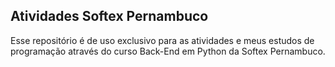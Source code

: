<h2>Atividades Softex Pernambuco</h2>
<p>Esse repositório é de uso exclusivo para as atividades e meus estudos de programação
através do curso Back-End em Python da Softex Pernambuco.</p>
